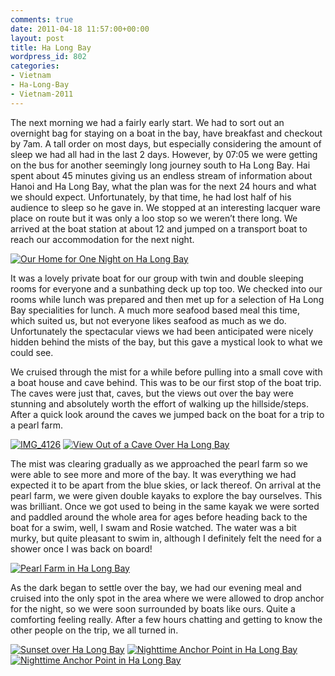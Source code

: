 ```yaml
---
comments: true
date: 2011-04-18 11:57:00+00:00
layout: post
title: Ha Long Bay
wordpress_id: 802
categories:
- Vietnam
- Ha-Long-Bay
- Vietnam-2011
---
```


The next morning we had a fairly early start. We had to sort out an overnight bag for staying on a boat in the bay, have breakfast and checkout by 7am. A tall order on most days, but especially considering the amount of sleep we had all had in the last 2 days. However, by 07:05 we were getting on the bus for another seemingly long journey south to Ha Long Bay. Hai spent about 45 minutes giving us an endless stream of information about Hanoi and Ha Long Bay, what the plan was for the next 24 hours and what we should expect. Unfortunately, by that time, he had lost half of his audience to sleep so he gave in. We stopped at an interesting lacquer ware place on route but it was only a loo stop so we weren’t there long. We arrived at the boat station at about 12 and jumped on a transport boat to reach our accommodation for the next night.


[![Our Home for One Night on Ha Long Bay](http://travel.perry-online.me.uk/files/2011/04/IMG_4063-150x150.jpg)](http://travel.perry-online.me.uk/files/2011/04/IMG_4063.jpg)


It was a lovely private boat for our group with twin and double sleeping rooms for everyone and a sunbathing deck up top too. We checked into our rooms while lunch was prepared and then met up for a selection of Ha Long Bay specialities for lunch. A much more seafood based meal this time, which suited us, but not everyone likes seafood as much as we do. Unfortunately the spectacular views we had been anticipated were nicely hidden behind the mists of the bay, but this gave a mystical look to what we could see.

We cruised through the mist for a while before pulling into a small cove with a boat house and cave behind. This was to be our first stop of the boat trip.  The caves were just that, caves, but the views out over the bay were stunning and absolutely worth the effort of walking up the hillside/steps. After a quick look around the caves we jumped back on the boat for a trip to a pearl farm.


[![IMG_4126](http://travel.perry-online.me.uk/files/2011/04/IMG_4126-150x150.jpg)](http://travel.perry-online.me.uk/files/2011/04/IMG_4126.jpg) [![View Out of a Cave Over Ha Long Bay](http://travel.perry-online.me.uk/files/2011/04/IMG_4156-150x150.jpg)](http://travel.perry-online.me.uk/files/2011/04/IMG_4156.jpg)


The mist was clearing gradually as we approached the pearl farm so we were able to see more and more of the bay. It was everything we had expected it to be apart from the blue skies, or lack thereof. On arrival at the pearl farm, we were given double kayaks to explore the bay ourselves. This was brilliant. Once we got used to being in the same kayak we were sorted and paddled around the whole area for ages before heading back to the boat for a swim, well, I swam and Rosie watched. The water was a bit murky, but quite pleasant to swim in, although I definitely felt the need for a shower once I was back on board!


[![Pearl Farm in Ha Long Bay](http://travel.perry-online.me.uk/files/2011/04/IMG_4175-150x150.jpg)](http://travel.perry-online.me.uk/files/2011/04/IMG_4175.jpg)


As the dark began to settle over the bay, we had our evening meal and cruised into the only spot in the area where we were allowed to drop anchor for the night, so we were soon surrounded by boats like ours. Quite a comforting feeling really. After a few hours chatting and getting to know the other people on the trip, we all turned in.


[![Sunset over Ha Long Bay](http://travel.perry-online.me.uk/files/2011/04/IMG_4194-150x150.jpg)](http://travel.perry-online.me.uk/files/2011/04/IMG_4194.jpg) [![Nighttime Anchor Point in Ha Long Bay](http://travel.perry-online.me.uk/files/2011/04/IMG_4203-150x150.jpg)](http://travel.perry-online.me.uk/files/2011/04/IMG_4203.jpg) [![Nighttime Anchor Point in Ha Long Bay](http://travel.perry-online.me.uk/files/2011/04/IMG_4203-150x150.jpg)](http://travel.perry-online.me.uk/files/2011/04/IMG_4063.jpg)
